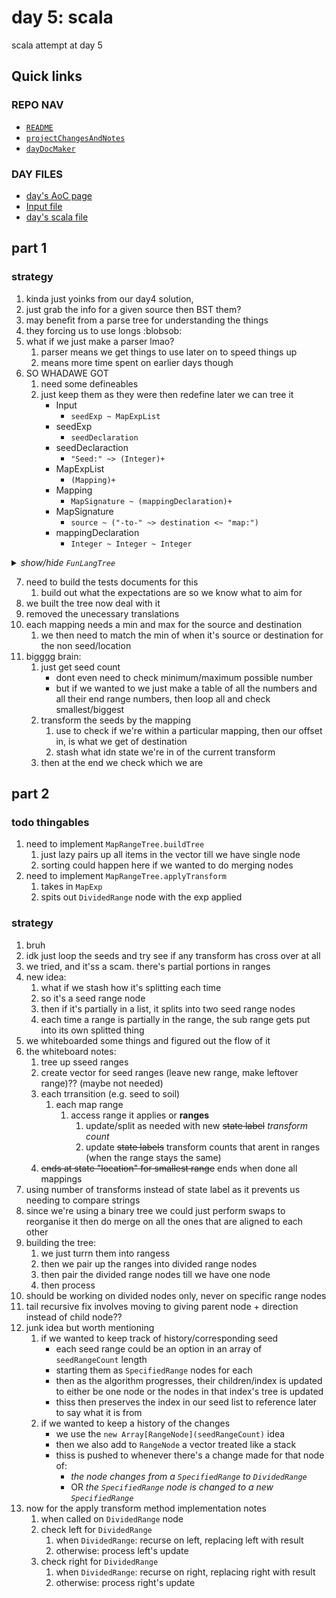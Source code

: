# day 5: scala
  scala attempt at day 5
## Quick links
### REPO NAV
* [`README`](./README.md)
* [`projectChangesAndNotes`](./projectChangesAndNotes.md)
* [`dayDocMaker`](./dayDocMaker.md)
### DAY FILES
* [day's AoC page](https://adventofcode.com/2023/day/5)
* [Input file](https://adventofcode.com/2023/day/5/input)
* [day's scala file](../../src/main/scala/day5.scala)
## part 1
### strategy
1. kinda just yoinks from our day4 solution,
2. just grab the info for a given source then BST them?
3. may benefit from a parse tree for understanding the things
4. they forcing us to use longs :blobsob:
5. what if we just make a parser lmao?
    1. parser means we get things to use later on to speed things up
    2. means more time spent on earlier days though
6. SO WHADAWE GOT
    1. need some defineables
    2. just keep them as they were then redefine later we can tree it
        * Input
          - `seedExp ~ MapExpList`
        * seedExp
          - `seedDeclaration`
        * seedDeclaraction
          - `"Seed:" ~> (Integer)+`
        * MapExpList
          - `(Mapping)+`
        * Mapping
          - `MapSignature ~ (mappingDeclaration)+`
        * MapSignature
          - `source ~ ("-to-" ~> destination <~ "map:")`
        * mappingDeclaration
          - `Integer ~ Integer ~ Integer`

<details><summary><i>show/hide <code>FunLangTree</code></i></summary>

```mermaid
classDiagram
    %% ===================================
    %% ===================================
    %% === supers

    class FunLangNode

    class Type
    
    class Identifier{
        String
    }

    %% ===================================
    %% ===================================
    %% === super children

    class Exp
    FunLangNode <|-- Exp

    class Program {
        Program(Exp)
    }
    FunLangNode <|-- Program

    class Idn{
        +Identifier idn
    }
    FunLangNode <|-- Idn
    Identifier <.. Idn

    class Defn {
        Defn(Vector[IdnDef], Exp)
    }
    FunLangNode <|-- Defn

    %% ===================================
    %% ===================================
    %% === identifier branch branch

    class IdnDef
    Exp <|-- IdnDef
    Idn <.. IdnDef

    class IdnUse
    Exp <|-- IdnUse
    Idn <.. IdnUse

    %% ===================================
    %% ===================================
    %% === Type branch

    class BoolType
    Type <|-- BoolType

    class FunType{
        FunType(Type,Type)
    }
    Type <|-- FunType

    class IntType
    Type <|-- IntType

    class ListType{
        ListType(Type)
    }
    Type <|-- ListType

    class TupleType{
        TupleType(Vector[Type])
    }
    Type <|-- TupleType

    class UnknownType
    Type <|-- UnknownType

    %% ===================================
    %% ===================================
    %% === Exp branch

    class WithDoExp{
        WithDoExp(Vector[Defn],Exp)
    }
    Exp <|-- WithDoExp
    Defn <.. WithDoExp

    
    class AppExp{
        AppExp(Exp,Exp)
    }
    Exp <|-- AppExp

     
    class LamExp{
        LamExp(Vector[IdnDef],Exp)
    }
    Exp <|-- LamExp
    IdnDef <.. LamExp

    
    class TupleExp{
        TupleExp(Vector[Exp])
    }
    Exp <|-- TupleExp

    
    class ListExp{
        ListExp(Vector[Exp])
    }
    Exp <|-- ListExp

    
    class BoolExp{
        BoolExp(Boolean)
    }
    Exp <|-- BoolExp

    
    class EqualExp{
        EqualExp(Exp,Exp)
    }
    Exp <|-- EqualExp

    
    class IfExp{
        IfExp(Exp,Exp,Exp)
    }
    Exp <|-- IfExp

    
    class IntExp{
        IntExp(Int)
    }
    Exp <|-- IntExp

    
    class LessExp{
        LessExp(Exp,Exp)
    }
    Exp <|-- LessExp

    class MinusExp{
        MinusExp(Exp,Exp)
    }
    Exp <|-- MinusExp

    
    class PlusExp{
        PlusExp(Exp,Exp)
    }
    Exp <|-- PlusExp

    
    class SlashExp{
        SlashExp(Exp,Exp)
    }
    Exp <|-- SlashExp

    
    class StarExp{
        StarExp(Exp,Exp)
    }
    Exp <|-- StarExp

    
    class ConsExp{
        ConsExp(Exp,Exp)
    }
    Exp <|-- ConsExp

    %% ===================================
    %% ===================================
```
</details>

7. need to build the tests documents for this 
    1. build out what the expectations are so we know what to aim for
8. we built the tree now deal with it
9. removed the unecessary translations
10. each mapping needs a min and max for the source and destination
    1. we then need to match the min of when it's source or destination for the non seed/location
11. bigggg brain:
    1. just get seed count
        * dont even need to check minimum/maximum possible number
        * but if we wanted to we just make a table of all the numbers and all their end range numbers, then loop all and check smallest/biggest
    2. transform the seeds by the mapping
        1. use to check if we're within a particular mapping, then our offset in, is what we get of destination
        2. stash what idn state we're in of the current transform
    3. then at the end we check which we are


## part 2
### todo thingables
1. need to implement `MapRangeTree.buildTree`
    1. just lazy pairs up all items in the vector till we have single node
    2. sorting could happen here if we wanted to do merging nodes
2. need to implement `MapRangeTree.applyTransform`
    1. takes in `MapExp`
    2. spits out `DividedRange` node with the exp applied

### strategy
1. bruh
2. idk just loop the seeds and try see if any transform has cross over at all
3. we tried, and it'ss a scam. there's partial portions in ranges
4. new idea:
    1. what if we stash how it's splitting each time
    2. so it's a seed range node
    3. then if it's partially in a list, it splits into two seed range nodes
    4. each time a range is partially in the range, the sub range gets put into its own splitted thing
5. we whiteboarded some things and figured out the flow of it
6. the whiteboard notes:
    1. tree up sseed ranges
    2. create vector for seed ranges (leave new range, make leftover range)?? (maybe not needed)
    3. each trransition (e.g. seed to soil)
        1. each map range
            1. access range it applies or **ranges**
                1. update/split as needed with new ~~state label~~ *transform count*
                2. update ~~state labels~~ transform counts that arent in ranges (when the range stays the same)
    4. ~~ends at state "location" for smallest range~~ ends when done all mappings
7. using number of transforms instead of state label as it prevents us needing to compare strings
8. since we're using a binary tree we could just perform swaps to reorganise it then do merge on all the ones that are aligned to each other
9. building the tree:
    1. we just turrn them into rangess
    2. then we pair up the ranges into divided range nodes
    3. then pair the divided range nodes till we have one node
    4. then process
10. should be working on divided nodes only, never on specific range nodes
11. tail recursive fix involves moving to giving parent node + direction instead of child node??
12. junk idea but worth mentioning
    1. if we wanted to keep track of history/corresponding seed
        * each seed range could be an option in an array of `seedRangeCount` length
        * starting them as `SpecifiedRange` nodes for each
        * then as the algorithm progresses, their children/index is updated to either be one node or the nodes in that index's tree is updated
        * thiss then preserves the index in our seed list to reference later to say what it is from
    2. if we wanted to keep a history of the changes
        * we use the `new Array[RangeNode](seedRangeCount)` idea
        * then we also add to `RangeNode` a vector treated like a stack
        * thiss is pushed to whenever there's a change made for that node of:
            * *the node changes from a `SpecifiedRange` to `DividedRange`*
            * OR *the `SpecifiedRange` node is changed to a new `SpecifiedRange`*
13. now for the apply transform method implementation notes
    1. when called on `DividedRange` node
    2. check left for `DividedRange`
        1. when `DividedRange`: recurse on left, replacing left with result
        2. otherwise: process left's update
    3. check right for `DividedRange`
        1. when `DividedRange`: recurse on right, replacing right with result
        2. otherwise: process right's update

